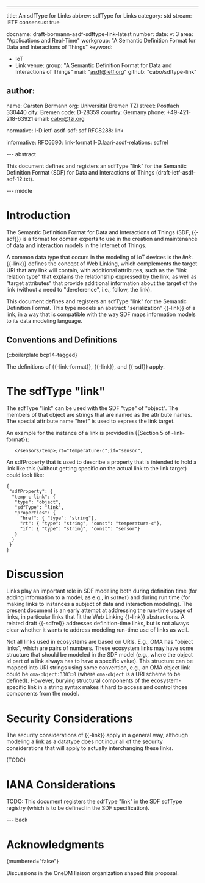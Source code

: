 ---
title: An sdfType for Links
abbrev: sdfType for Links
category: std
stream: IETF
consensus: true

docname: draft-bormann-asdf-sdftype-link-latest
number:
date:
v: 3
area: "Applications and Real-Time"
workgroup: "A Semantic Definition Format for Data and Interactions of Things"
keyword:
 - IoT
 - Link
venue:
  group: "A Semantic Definition Format for Data and Interactions of Things"
  mail: "asdf@ietf.org"
  github: "cabo/sdftype-link"


author:
-
  name: Carsten Bormann
  org: Universität Bremen TZI
  street: Postfach 330440
  city: Bremen
  code: D-28359
  country: Germany
  phone: +49-421-218-63921
  email: cabo@tzi.org

normative:
  I-D.ietf-asdf-sdf: sdf
  RFC8288: link

informative:
  RFC6690: link-format
  I-D.laari-asdf-relations: sdfrel

--- abstract

This document defines and registers an sdfType "link" for the
Semantic Definition Format (SDF) for Data and Interactions of Things
(draft-ietf-asdf-sdf-12.txt).

--- middle

# Introduction

The Semantic Definition Format for Data and Interactions of Things
(SDF, {{-sdf}}) is a format for domain experts to use in the creation
and maintenance of data and interaction models in the Internet of
Things.

A common data type that occurs in the modeling of IoT devices is the
*link*.
{{-link}} defines the concept of Web Linking, which complements the
target URI that any link will contain, with additional attributes, such
as the "link relation type" that explains the relationship expressed
by the link, as well as "target attributes" that provide additional
information about the target of the link (without a need to
"dereference", i.e., follow, the link).

This document defines and registers an sdfType "link" for the Semantic
Definition Format.
This type models an abstract "serialization" {{-link}} of a link, in a
way that is compatible with the way SDF maps information models to its
data modeling language.

## Conventions and Definitions

{::boilerplate bcp14-tagged}

The definitions of {{-link-format}}, {{-link}}, and {{-sdf}} apply.

# The sdfType "link"

The sdfType "link" can be used with the SDF "type" of "object".
The members of that object are strings that are named as the attribute
names.
The special attribute name "href" is used to express the link target.

An example for the instance of a link is provided in {{Section 5 of -link-format}}:

~~~ link-format
   </sensors/temp>;rt="temperature-c";if="sensor",
~~~

An sdfProperty that is used to describe a property that is intended to
hold a link like this (without getting specific on the actual link to
the link target) could look like:

~~~ sdf
{
 "sdfProperty": {
  "temp-c-link": {
   "type": "object",
   "sdfType": "link",
   "properties": {
     "href": { "type": "string"},
     "rt": { "type": "string", "const": "temperature-c"},
     "if": { "type": "string", "const": "sensor"}
   }
  }
 }
}
~~~

# Discussion

Links play an important role in SDF modeling both during definition
time (for adding information to a model, as e.g., in `sdfRef`) and
during run time (for making links to instances a subject of data and
interaction modeling).
The present document is an early attempt at addressing the run-time
usage of links, in particular links that fit the Web Linking {{-link}}
abstractions.
A related draft {{-sdfrel}} addresses definition-time links, but is not
always clear whether it wants to address modeling run-time use of
links as well.

Not all links used in ecosystems are based on URIs.
E.g., OMA has "object links", which are pairs of numbers.
These ecosystem links may have some structure that should be modeled
in the SDF model (e.g., where the object id part of a link always has
to have a specific value).
This structure can be mapped into URI strings using some convention,
e.g., an OMA object link could be `oma-object:3303:0` (where
`oma-object` is a URI scheme to be defined).
However, burying structural components of the ecosystem-specific link
in a string syntax makes it hard to access and control those
components from the model.



# Security Considerations

The security considerations of {{-link}} apply in a general way,
although modeling a link as a datatype does not incur all of the
security considerations that will apply to actually interchanging
these links.

(TODO)


# IANA Considerations

TODO: This document registers the sdfType "link" in the SDF sdfType registry
(which is to be defined in the SDF specification).


--- back

# Acknowledgments
{:numbered="false"}

Discussions in the OneDM liaison organization shaped this proposal.
